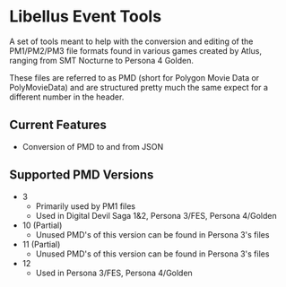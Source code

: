 # Libellus Event Tools
A set of tools meant to help with the conversion and editing of the PM1/PM2/PM3 file formats found in various games created by Atlus, ranging from SMT Nocturne to Persona 4 Golden.

These files are referred to as PMD (short for Polygon Movie Data or PolyMovieData) and are structured pretty much the same expect for a different number in the header.

## Current Features
- Conversion of PMD to and from JSON

## Supported PMD Versions
- 3
  - Primarily used by PM1 files
  - Used in Digital Devil Saga 1&2, Persona 3/FES, Persona 4/Golden
- 10 (Partial)
  - Unused PMD's of this version can be found in Persona 3's files
- 11 (Partial)
  - Unused PMD's of this version can be found in Persona 3's files
- 12
  - Used in Persona 3/FES, Persona 4/Golden
